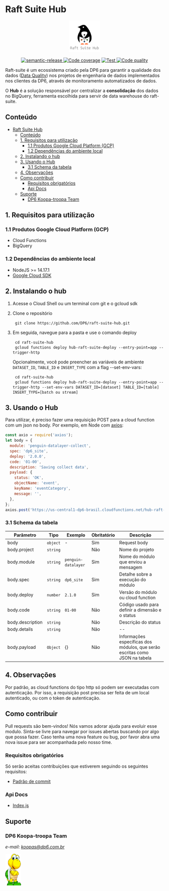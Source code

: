 # Raft Suite Hub

<div align="center">
<img src="https://raw.githubusercontent.com/DP6/templates-centro-de-inovacoes/main/public/logos-iniciativas/raft-suite-hub.png" height="100px" />
</div>

<p align="center">
  <a href="#badge">
    <img alt="semantic-release" src="https://img.shields.io/badge/%20%20%F0%9F%93%A6%F0%9F%9A%80-semantic--release-e10079.svg">
  </a>
  <a href="https://www.codacy.com/gh/DP6/a8ef88ae93a84efbae676f2fa0a4bebb/dashboard?utm_source=github.com&amp;utm_medium=referral&amp;utm_content=DP6/raft-suite-hub&amp;utm_campaign=Badge_Coverage"><img alt="Code coverage" src="https://app.codacy.com/project/badge/Coverage/a8ef88ae93a84efbae676f2fa0a4bebb"/></a>
  <a href="#badge">
    <img alt="Test" src="https://github.com/dp6/raft-suite-hub/actions/workflows/test.yml/badge.svg">
  </a>
  <a href="https://www.codacy.com/gh/DP6/template-default-initiative-js/dashboard?utm_source=github.com&amp;utm_medium=referral&amp;utm_content=DP6/template-default-initiative-js&amp;utm_campaign=Badge_Grade">
    <img alt="Code quality" src="https://app.codacy.com/project/badge/Grade/a8ef88ae93a84efbae676f2fa0a4bebb">
  </a>
</p>

Raft-suite é um ecossistema criado pela DP6 para garantir a qualidade dos dados ([Data Quality](https://en.wikipedia.org/wiki/Data_quality)) nos projetos de engenharia de dados implementados nos clientes da DP6, através de monitoramento automatizados de dados.

O **Hub** é a solução responsável por centralizar a **consolidação** dos dados no BigQuery, ferramenta escolhida para servir de data warehouse do raft-suite.

## Conteúdo

- [Raft Suite Hub](#raft-suite-hub)
  - [Conteúdo](#conteúdo)
  - [1. Requisitos para utilização](#1-requisitos-para-utilização)
    - [1.1 Produtos Google Cloud Platform (GCP)](#11-produtos-google-cloud-platform-gcp)
    - [1.2 Dependências do ambiente local](#12-dependências-do-ambiente-local)
  - [2. Instalando o hub](#2-instalando-o-hub)
  - [3. Usando o Hub](#3-usando-o-hub)
    - [3.1 Schema da tabela](#31-schema-da-tabela)
  - [4. Observações](#4-observações)
  - [Como contribuir](#como-contribuir)
    - [Requisitos obrigatórios](#requisitos-obrigatórios)
    - [Api Docs](#api-docs)
  - [Suporte](#suporte)
    - [DP6 Koopa-troopa Team](#dp6-koopa-troopa-team)

## 1. Requisitos para utilização

### 1.1 Produtos Google Cloud Platform (GCP)

- Cloud Functions
- BigQuery

### 1.2 Dependências do ambiente local

- NodeJS >= 14.17.1
- [Google Cloud SDK](https://cloud.google.com/sdk/docs/install)

## 2. Instalando o hub

1. Acesse o Cloud Shell ou um terminal com git e o gcloud sdk
2. Clone o repositório

   ```shell
    git clone https://github.com/DP6/raft-suite-hub.git
   ```

3. Em seguida, navegue para a pasta e use o comando deploy

   ```shell
    cd raft-suite-hub
    gcloud functions deploy hub-raft-suite-deploy --entry-point=app --trigger-http
   ```

   Opcionalmente, você pode preencher as variáveis de ambiente `DATASET_ID`, `TABLE_ID` e `INSERT_TYPE` com a flag --set-env-vars:

   ```shell
    cd raft-suite-hub
    gcloud functions deploy hub-raft-suite-deploy --entry-point=app --trigger-http --set-env-vars DATASET_ID=[dataset] TABLE_ID=[table] INSERT_TYPE=[batch ou stream]
   ```

## 3. Usando o Hub

Para utilizar, é preciso fazer uma requisição POST para a cloud function com um json no body. Por exemplo, em Node com [axios](https://github.com/axios/axios):

```js
const axio = require('axios');
let body = {
  module: 'penguin-datalayer-collect',
  spec: 'dp6_site',
  deploy: '2.0.0',
  code: '01-00',
  description: 'Saving collect data',
  payload: {
    status: 'OK',
    objectName: 'event',
    keyName: 'eventCategory',
    message: '',
  },
};
axios.post('https://us-central1-dp6-brasil.cloudfunctions.net/hub-raft-suite', body);
```

### 3.1 Schema da tabela

| Parâmetro        | Tipo     | Exemplo             | Obritatório | Descrição                                                                   |
| ---------------- | -------- | ------------------- | ----------- | --------------------------------------------------------------------------- |
| body             | `object` | -                   | Sim         | Request body                                                                |
| body.project     | `string` |                     | Não         | Nome do projeto                                                             |
| body.module      | `string` | `penguin-datalayer` | Sim         | Nome do módulo que enviou a mensagem                                        |
| body.spec        | `string` | `dp6_site`          | Sim         | Detalhe sobre a execução do módulo                                          |
| body.deploy      | `number` | `2.1.0`             | Sim         | Versão do módulo ou cloud function                                          |
| body.code        | `string` | `01-00`             | Não         | Código usado para definir a dimensão e o status                             |
| body.description | `string` |                     | Não         | Descrição do status                                                         |
| body.details     | `string` |                     | Não         | --                                                                          |
| body.payload     | `Object` | {}                  | Não         | Informações específicas dos módulos, que serão escritas como JSON na tabela |

## 4. Observações

Por padrão, as cloud functions do tipo http só podem ser executadas com autenticação. Por isso, a requisição post precisa ser feita de um local autenticado, ou com o token de autenticação.

## Como contribuir

Pull requests são bem-vindos! Nós vamos adorar ajuda para evoluir esse modulo. Sinta-se livre para navegar por issues abertas buscando por algo que possa fazer. Caso tenha uma nova feature ou bug, por favor abra uma nova issue para ser acompanhada pelo nosso time.

### Requisitos obrigatórios

Só serão aceitas contribuições que estiverem seguindo os seguintes requisitos:

- [Padrão de commit](https://www.conventionalcommits.org/en/v1.0.0/)

### Api Docs

- [Index.js](https://github.com/dp6/template-default-initiative-js/blob/master/docs/index.md)

## Suporte

### DP6 Koopa-troopa Team

_e-mail: <koopas@dp6.com.br>_

<img src="https://raw.githubusercontent.com/DP6/templates-centro-de-inovacoes/main/public/images/koopa.png" height="100px" width=50px/>
